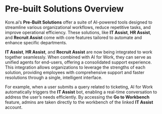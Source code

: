 # Pre-built Solutions Overview

Kore.ai’s **Pre-Built Solutions** offer a suite of AI-powered tools designed to streamline various organizational workflows, reduce repetitive tasks, and improve operational efficiency. These solutions, like **IT Assist**, **HR Assist**, and **Recruit Assist** come with core features tailored to automate and enhance specific departments.

**IT Assist**, **HR Assist**, and **Recruit Assist** are now being integrated to work together seamlessly. When combined with AI for Work, they can serve as unified agents for end-users, offering a consolidated support experience. This integration allows organizations to leverage the strengths of each solution, providing employees with comprehensive support and faster resolutions through a single, intelligent interface.

For example, when a user submits a query related to ticketing, AI for Work automatically triggers the **IT Assist** bot, enabling a real-time conversation to address the user’s needs efficiently. By accessing the **Go to Workbench** feature, admins are taken directly to the workbench of the linked **IT Assist** account.

